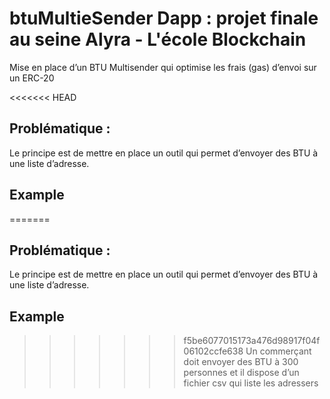 # btuMultieSender Dapp : projet finale au seine Alyra - L'école Blockchain

Mise en place d’un BTU Multisender qui optimise les frais (gas) d’envoi sur un ERC-20

<<<<<<< HEAD
## Problématique :

Le principe est de mettre en place un outil qui permet d’envoyer des BTU à une liste d’adresse.

## Example
=======
## Problématique :

Le principe est de mettre en place un outil qui permet d’envoyer des BTU à une liste d’adresse.

## Example
>>>>>>> f5be6077015173a476d98917f04f06102ccfe638
Un commerçant doit envoyer des BTU à 300 personnes et il dispose d’un fichier csv qui liste les adressers
